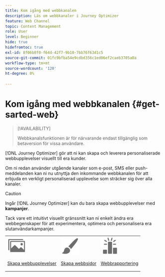 ```yaml
---
title: Kom igång med webbkanalen
description: Läs om webbkanaler i Journey Optimizer
feature: Web Channel
topic: Content Management
role: User
level: Beginner
hide: true
hidefromtoc: true
exl-id: 8f06b8f0-f64d-42f7-9b10-7bb76f63d1c5
source-git-commit: 01fc9bfba54e9cdbd356c1ed06ef2caeb3705a0a
workflow-type: tm+mt
source-wordcount: '120'
ht-degree: 0%

---
```


# Kom igång med webbkanalen {#get-sarted-web}

>[!AVAILABILITY]
>
>Webbkanalsfunktionen är för närvarande endast tillgänglig som betaversion för vissa användare.

[!DNL Journey Optimizer] gör att ni kan skapa och leverera personaliserade webbupplevelser visuellt till era kunder.

Om ni redan använder utgående kanaler som e-post, SMS eller push-meddelanden kan ni nu utnyttja den inkommande webbkanalen för att erbjuda en verkligt personaliserad upplevelse som sträcker sig över alla kanaler.

>[!CAUTION]
>
>Ingår [!DNL Journey Optimizer] kan du bara skapa webbupplevelser med **kampanjer**.

Tack vare ett intuitivt visuellt gränssnitt kan ni enkelt ändra era webbegenskaper för att experimentera, optimera och personalisera era slutanvändarkampanjer.

<!--
[Learn more on web channel in this video](#video)
-->

<table>
<tr>
<td><img src="../assets/do-not-localize/icon_assets.svg" width="60px"><p><a href="create-web.md">Skapa webbupplevelser</a></p></td>
<td><img src="../assets/do-not-localize/icon_design.svg" width="60px"><p><a href="author-web.md">Skapa webbsidor</a></p></td>
<td><img src="../assets/do-not-localize/monitor.svg" width="60px"><p><a href="web-report.md">Webbrapportering</a></p></td>
</tr>
</table>

<!--
## How-to video{#video}

The video below shows how to 

>[!VIDEO]()
-->
